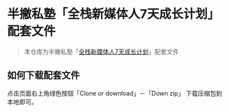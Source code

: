 # 半撇私塾「全栈新媒体人7天成长计划」配套文件

>  本仓库为半撇私塾「[全栈新媒体人7天成长计划](http://learn.bpteach.com/course/258)」配套文件

## 如何下载配套文件

点击页面右上角绿色按钮「Clone or download」－「Down zip」 下载压缩包到本地即可。

